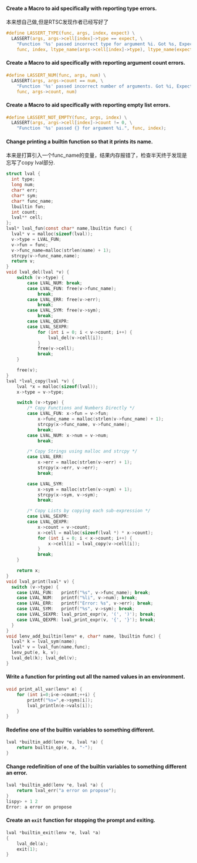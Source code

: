 #### Create a Macro to aid specifically with reporting type errors.

本来想自己做,但是RTSC发现作者已经写好了

~~~c
#define LASSERT_TYPE(func, args, index, expect) \
  LASSERT(args, args->cell[index]->type == expect, \
    "Function '%s' passed incorrect type for argument %i. Got %s, Expected %s.", \
    func, index, ltype_name(args->cell[index]->type), ltype_name(expect))
~~~

#### Create a Macro to aid specifically with reporting argument count errors.

~~~c
#define LASSERT_NUM(func, args, num) \
  LASSERT(args, args->count == num, \
    "Function '%s' passed incorrect number of arguments. Got %i, Expected %i.", \
    func, args->count, num)
~~~

#### Create a Macro to aid specifically with reporting empty list errors.

~~~c
#define LASSERT_NOT_EMPTY(func, args, index) \
  LASSERT(args, args->cell[index]->count != 0, \
    "Function '%s' passed {} for argument %i.", func, index);
~~~

#### Change printing a builtin function so that it prints its name.

本来是打算引入一个func_name的变量，结果内存报错了，检查半天终于发现是忘写了copy lval部分.

~~~c
struct lval {
  int type;
  long num;
  char* err;
  char* sym;
  char* func_name;
  lbuiltin fun;
  int count;
  lval** cell;
};
lval* lval_fun(const char* name,lbuiltin func) {
  lval* v = malloc(sizeof(lval));
  v->type = LVAL_FUN;
  v->fun = func;
  v->func_name=malloc(strlen(name) + 1);
  strcpy(v->func_name,name);
  return v;
}
void lval_del(lval *v) {
    switch (v->type) {
        case LVAL_NUM: break;
        case LVAL_FUN: free(v->func_name);
            break;
        case LVAL_ERR: free(v->err);
            break;
        case LVAL_SYM: free(v->sym);
            break;
        case LVAL_QEXPR:
        case LVAL_SEXPR:
            for (int i = 0; i < v->count; i++) {
                lval_del(v->cell[i]);
            }
            free(v->cell);
            break;
    }

    free(v);
}
lval *lval_copy(lval *v) {
    lval *x = malloc(sizeof(lval));
    x->type = v->type;

    switch (v->type) {
        /* Copy Functions and Numbers Directly */
        case LVAL_FUN: x->fun = v->fun;
            x->func_name = malloc(strlen(v->func_name) + 1);
            strcpy(x->func_name, v->func_name);
            break;
        case LVAL_NUM: x->num = v->num;
            break;

        /* Copy Strings using malloc and strcpy */
        case LVAL_ERR:
            x->err = malloc(strlen(v->err) + 1);
            strcpy(x->err, v->err);
            break;

        case LVAL_SYM:
            x->sym = malloc(strlen(v->sym) + 1);
            strcpy(x->sym, v->sym);
            break;

        /* Copy Lists by copying each sub-expression */
        case LVAL_SEXPR:
        case LVAL_QEXPR:
            x->count = v->count;
            x->cell = malloc(sizeof(lval *) * x->count);
            for (int i = 0; i < x->count; i++) {
                x->cell[i] = lval_copy(v->cell[i]);
            }
            break;
    }

    return x;
}
void lval_print(lval* v) {
  switch (v->type) {
    case LVAL_FUN:   printf("%s", v->func_name); break;
    case LVAL_NUM:   printf("%li", v->num); break;
    case LVAL_ERR:   printf("Error: %s", v->err); break;
    case LVAL_SYM:   printf("%s", v->sym); break;
    case LVAL_SEXPR: lval_print_expr(v, '(', ')'); break;
    case LVAL_QEXPR: lval_print_expr(v, '{', '}'); break;
  }
}
void lenv_add_builtin(lenv* e, char* name, lbuiltin func) {
  lval* k = lval_sym(name);
  lval* v = lval_fun(name,func);
  lenv_put(e, k, v);
  lval_del(k); lval_del(v);
}
~~~

#### Write a function for printing out all the named values in an environment.

~~~c
void print_all_var(lenv* e) {
    for (int i=0;i<e->count;++i) {
        printf("%s=",e->syms[i]);
        lval_println(e->vals[i]);
    }
}
~~~

#### Redefine one of the builtin variables to something different.

~~~c
lval *builtin_add(lenv *e, lval *a) {
    return builtin_op(e, a, "-");
}
~~~

#### Change redefinition of one of the builtin variables to something different an error.

~~~c
lval *builtin_add(lenv *e, lval *a) {
    return lval_err("a error on propose");
}
lispy> + 1 2
Error: a error on propose
~~~

#### Create an `exit` function for stopping the prompt and exiting.

~~~c
lval *builtin_exit(lenv *e, lval *a)
{
    lval_del(a);
    exit(1);
}
~~~